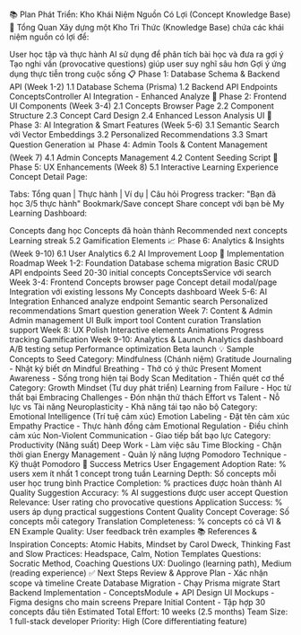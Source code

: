 📚 Plan Phát Triển: Kho Khái Niệm Nguồn Có Lợi (Concept Knowledge Base)
🎯 Tổng Quan
Xây dựng một Kho Tri Thức (Knowledge Base) chứa các khái niệm nguồn có lợi để:

User học tập và thực hành
AI sử dụng để phân tích bài học và đưa ra gợi ý
Tạo nghi vấn (provocative questions) giúp user suy nghĩ sâu hơn
Gợi ý ứng dụng thực tiễn trong cuộc sống
📋 Phase 1: Database Schema & Backend API (Week 1-2)
1.1 Database Schema (Prisma)
1.2 Backend API Endpoints
ConceptsController
AI Integration - Enhanced Analyze
📱 Phase 2: Frontend UI Components (Week 3-4)
2.1 Concepts Browser Page
2.2 Component Structure
2.3 Concept Card Design
2.4 Enhanced Lesson Analysis UI
🤖 Phase 3: AI Integration & Smart Features (Week 5-6)
3.1 Semantic Search với Vector Embeddings
3.2 Personalized Recommendations
3.3 Smart Question Generation
📊 Phase 4: Admin Tools & Content Management (Week 7)
4.1 Admin Concepts Management
4.2 Content Seeding Script
🎨 Phase 5: UX Enhancements (Week 8)
5.1 Interactive Learning Experience
Concept Detail Page:

Tabs: Tổng quan | Thực hành | Ví dụ | Câu hỏi
Progress tracker: "Bạn đã học 3/5 thực hành"
Bookmark/Save concept
Share concept với bạn bè
My Learning Dashboard:

Concepts đang học
Concepts đã hoàn thành
Recommended next concepts
Learning streak
5.2 Gamification Elements
📈 Phase 6: Analytics & Insights (Week 9-10)
6.1 User Analytics
6.2 AI Improvement Loop
🚀 Implementation Roadmap
Week 1-2: Foundation
 Database schema migration
 Basic CRUD API endpoints
 Seed 20-30 initial concepts
 ConceptsService với search
Week 3-4: Frontend
 Concepts browser page
 Concept detail modal/page
 Integration với existing lessons
 My Concepts dashboard
Week 5-6: AI Integration
 Enhanced analyze endpoint
 Semantic search
 Personalized recommendations
 Smart question generation
Week 7: Content & Admin
 Admin management UI
 Bulk import tool
 Content curation
 Translation support
Week 8: UX Polish
 Interactive elements
 Animations
 Progress tracking
 Gamification
Week 9-10: Analytics & Launch
 Analytics dashboard
 A/B testing setup
 Performance optimization
 Beta launch
💡 Sample Concepts to Seed
Category: Mindfulness (Chánh niệm)
Gratitude Journaling - Nhật ký biết ơn
Mindful Breathing - Thở có ý thức
Present Moment Awareness - Sống trong hiện tại
Body Scan Meditation - Thiền quét cơ thể
Category: Growth Mindset (Tư duy phát triển)
Learning from Failure - Học từ thất bại
Embracing Challenges - Đón nhận thử thách
Effort vs Talent - Nỗ lực vs Tài năng
Neuroplasticity - Khả năng tái tạo não bộ
Category: Emotional Intelligence (Trí tuệ cảm xúc)
Emotion Labeling - Đặt tên cảm xúc
Empathy Practice - Thực hành đồng cảm
Emotional Regulation - Điều chỉnh cảm xúc
Non-Violent Communication - Giao tiếp bất bạo lực
Category: Productivity (Năng suất)
Deep Work - Làm việc sâu
Time Blocking - Chặn thời gian
Energy Management - Quản lý năng lượng
Pomodoro Technique - Kỹ thuật Pomodoro
🎯 Success Metrics
User Engagement
Adoption Rate: % users xem ít nhất 1 concept trong tuần
Learning Depth: Số concepts mỗi user học trung bình
Practice Completion: % practices được hoàn thành
AI Quality
Suggestion Accuracy: % AI suggestions được user accept
Question Relevance: User rating cho provocative questions
Application Success: % users áp dụng practical suggestions
Content Quality
Concept Coverage: Số concepts mỗi category
Translation Completeness: % concepts có cả VI & EN
Example Quality: User feedback trên examples
📚 References & Inspiration
Concepts: Atomic Habits, Mindset by Carol Dweck, Thinking Fast and Slow
Practices: Headspace, Calm, Notion Templates
Questions: Socratic Method, Coaching Questions
UX: Duolingo (learning path), Medium (reading experience)
✅ Next Steps
Review & Approve Plan - Xác nhận scope và timeline
Create Database Migration - Chạy Prisma migrate
Start Backend Implementation - ConceptsModule + API
Design UI Mockups - Figma designs cho main screens
Prepare Initial Content - Tập hợp 30 concepts đầu tiên
Estimated Total Effort: 10 weeks (2.5 months)
Team Size: 1 full-stack developer
Priority: High (Core differentiating feature)